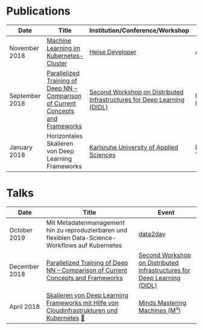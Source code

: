 # Publications

Date | Title | Institution/Conference/Workshop | Type
---- | ----- | ------------------------------- | ----
November 2018 | [Machine Learning im Kubernetes-Cluster](https://www.heise.de/developer/artikel/Machine-Learning-im-Kubernetes-Cluster-4226233.html) | [Heise Developer](https://www.heise.de/developer/) | Article
September 2018 | [Parallelized Training of Deep NN – Comparison of Current Concepts and Frameworks](https://www.inovex.de/fileadmin/files/Fachartikel_Publikationen/parallelized-training-of-deep-nn.pdf) | [Second Workshop on Distributed Infrastructures for Deep Learning (DIDL)](https://didl-conf.github.io)| Full Paper
January 2018 | Horizontales Skalieren von Deep Learning Frameworks | [Karlsruhe University of Applied Sciences](https://www.hs-karlsruhe.de/en/) | Bachelor Thesis



# Talks

Date | Title | Event 
---- | ----- | ----
October 2019 | Mit Metadatenmanagement hin zu reproduzierbaren und flexiblen Data-Science-Workflows auf Kubernetes | [data2day](https://www.data2day.de) 
December 2018 | [Parallelized Training of Deep NN – Comparison of Current Concepts and Frameworks](https://didl-conf.github.io/didl18_presentation3.pdf) | [Second Workshop on Distributed Infrastructures for Deep Learning (DIDL)](https://didl-conf.github.io)
April 2018 | [Skalieren von Deep Learning Frameworks mit Hilfe von Cloudinfrastrukturen und Kubernetes](https://www.inovex.de/fileadmin/files/Vortraege/2018/skalieren-von-deep-learning-frameworks-m3-26.04.2018.pdf?utm_source=Twitter&utm_medium=Post&utm_campaign=Vortrag%20M3&utm_content=Deep%20Learning) [🎥](https://vimeo.com/275826260) | [Minds Mastering Machines (M³)](https://www.m3-konferenz.de/2018/veranstaltung-6340-skalieren-von-deep-learning-frameworks-mithilfe-von-cloud-infrastrukturen-und-kubernetes.html?source=0&id=6340)